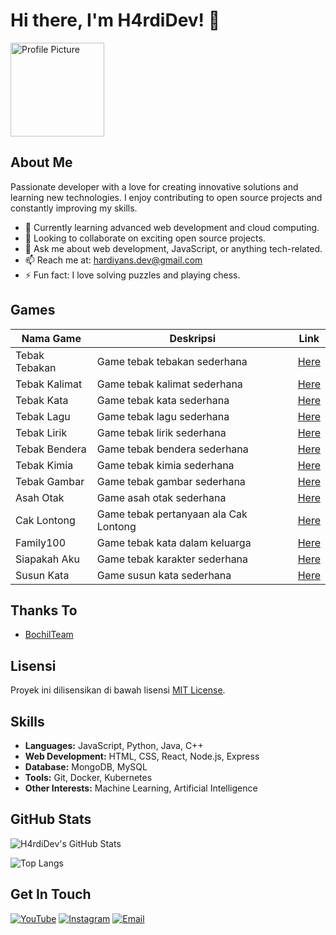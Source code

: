 # Hi there, I'm H4rdiDev! 👋
<img src="https://telegra.ph/file/d2c5e9008cb74ab1ef0ae.jpg" alt="Profile Picture" width="150">

## About Me
Passionate developer with a love for creating innovative solutions and learning new technologies. I enjoy contributing to open source projects and constantly improving my skills.

- 🌱 Currently learning advanced web development and cloud computing.
- 👯 Looking to collaborate on exciting open source projects.
- 💬 Ask me about web development, JavaScript, or anything tech-related.
- 📫 Reach me at: [hardiyans.dev@gmail.com](mailto:hardiyans.dev@gmail.com)
- ⚡ Fun fact: I love solving puzzles and playing chess.

## Games

| Nama Game        | Deskripsi           | Link                                    |
|------------------|---------------------|-----------------------------------------|
| Tebak Tebakan   | Game tebak tebakan sederhana | [Here](https://raw.githubusercontent.com/H4rdiDev/ShunGame/main/games/tebaktebakan.json) |
| Tebak Kalimat   | Game tebak kalimat sederhana | [Here](https://raw.githubusercontent.com/H4rdiDev/ShunGame/main/games/tebakkalimat.json) |
| Tebak Kata      | Game tebak kata sederhana | [Here](https://raw.githubusercontent.com/H4rdiDev/ShunGame/main/games/tebakkata.json) |
| Tebak Lagu      | Game tebak lagu sederhana | [Here](https://raw.githubusercontent.com/H4rdiDev/ShunGame/main/games/tebaklagu.json) |
| Tebak Lirik     | Game tebak lirik sederhana | [Here](https://raw.githubusercontent.com/H4rdiDev/ShunGame/main/games/tebaklirik.json) |
| Tebak Bendera   | Game tebak bendera sederhana | [Here](https://raw.githubusercontent.com/H4rdiDev/ShunGame/main/games/tebakbendera.json) |
| Tebak Kimia     | Game tebak kimia sederhana | [Here](https://raw.githubusercontent.com/H4rdiDev/ShunGame/main/games/tebakkimia.json) |
| Tebak Gambar    | Game tebak gambar sederhana | [Here](https://raw.githubusercontent.com/H4rdiDev/ShunGame/main/games/tebakgambar.json) |
| Asah Otak       | Game asah otak sederhana | [Here](https://raw.githubusercontent.com/H4rdiDev/ShunGame/main/games/asahotak.json) |
| Cak Lontong     | Game tebak pertanyaan ala Cak Lontong | [Here](https://raw.githubusercontent.com/H4rdiDev/ShunGame/main/games/caklontong.json) |
| Family100       | Game tebak kata dalam keluarga | [Here](https://raw.githubusercontent.com/H4rdiDev/ShunGame/main/games/family100.json) |
| Siapakah Aku    | Game tebak karakter sederhana | [Here](https://raw.githubusercontent.com/H4rdiDev/ShunGame/main/games/siapakahaku.json) |
| Susun Kata      | Game susun kata sederhana | [Here](https://raw.githubusercontent.com/H4rdiDev/ShunGame/main/games/susunkata.json) |

## Thanks To

- [BochilTeam](https://github.com/BochilTeam)

## Lisensi

Proyek ini dilisensikan di bawah lisensi [MIT License](https://opensource.org/licenses/MIT).

## Skills
- **Languages:** JavaScript, Python, Java, C++
- **Web Development:** HTML, CSS, React, Node.js, Express
- **Database:** MongoDB, MySQL
- **Tools:** Git, Docker, Kubernetes
- **Other Interests:** Machine Learning, Artificial Intelligence

## GitHub Stats
![H4rdiDev's GitHub Stats](https://github-readme-stats.vercel.app/api?username=H4rdiDev&show_icons=true&theme=tokyonight&hide_title=true&hide_border=true)

![Top Langs](https://github-readme-stats.vercel.app/api/top-langs/?username=H4rdiDev&layout=compact&theme=tokyonight&hide_border=true)

## Get In Touch
[![YouTube](https://img.shields.io/badge/YouTube-Hardi.Lah-FF0000?style=for-the-badge&logo=youtube&logoColor=white)](https://youtube.com/@hardi.lah.)
[![Instagram](https://img.shields.io/badge/Instagram-Hardi.Lah-E4405F?style=for-the-badge&logo=instagram&logoColor=white)](https://www.instagram.com/Hardi.Lah)
[![Email](https://img.shields.io/badge/Email-hardiyans.dev@gmail.com-D14836?style=for-the-badge&logo=gmail&logoColor=white)](mailto:hardiyans.dev@gmail.com)
